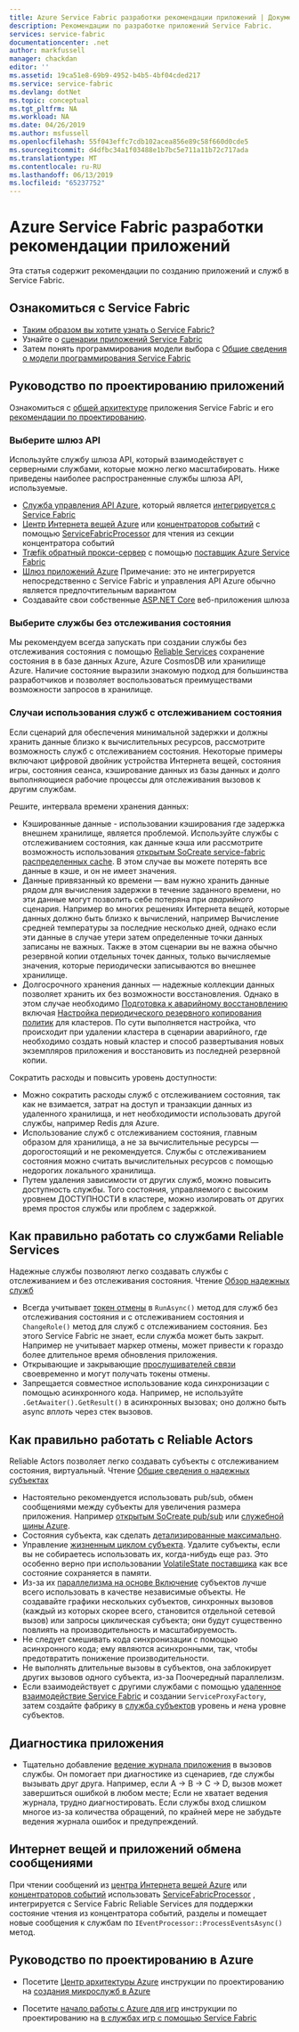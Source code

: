 ```yaml
---
title: Azure Service Fabric разработки рекомендации приложений | Документация Майкрософт
description: Рекомендации по разработке приложений Service Fabric.
services: service-fabric
documentationcenter: .net
author: markfussell
manager: chackdan
editor: ''
ms.assetid: 19ca51e8-69b9-4952-b4b5-4bf04cded217
ms.service: service-fabric
ms.devlang: dotNet
ms.topic: conceptual
ms.tgt_pltfrm: NA
ms.workload: NA
ms.date: 04/26/2019
ms.author: msfussell
ms.openlocfilehash: 55f043effc7cdb102acea856e89c58f660d0cde5
ms.sourcegitcommit: d4dfbc34a1f03488e1b7bc5e711a11b72c717ada
ms.translationtype: MT
ms.contentlocale: ru-RU
ms.lasthandoff: 06/13/2019
ms.locfileid: "65237752"
---
```

# <a name="azure-service-fabric-application-design-best-practices"></a>Azure Service Fabric разработки рекомендации приложений

Эта статья содержит рекомендации по созданию приложений и служб в Service Fabric.
 
## <a name="get-familiar-with-service-fabric"></a>Ознакомиться с Service Fabric
* [Таким образом вы хотите узнать о Service Fabric?](service-fabric-content-roadmap.md)
* Узнайте о [сценарии приложений Service Fabric](service-fabric-application-scenarios.md)
* Затем понять программирования модели выбора с [Общие сведения о модели программирования Service Fabric](service-fabric-choose-framework.md)



## <a name="application-design-guidance"></a>Руководство по проектированию приложений
Ознакомиться с [общей архитектуре](https://docs.microsoft.com/azure/architecture/reference-architectures/microservices/service-fabric) приложения Service Fabric и его [рекомендации по проектированию](https://docs.microsoft.com/azure/architecture/reference-architectures/microservices/service-fabric#design-considerations).

### <a name="choose-an-api-gateway"></a>Выберите шлюз API
Используйте службу шлюза API, который взаимодействует с серверными службами, которые можно легко масштабировать. Ниже приведены наиболее распространенные службы шлюза API, используемые.

- [Служба управления API Azure](https://docs.microsoft.com/azure/service-fabric/service-fabric-api-management-overview), который является [интегрируется с Service Fabric](https://docs.microsoft.com/azure/service-fabric/service-fabric-tutorial-deploy-api-management)
- [Центр Интернета вещей Azure](https://docs.microsoft.com/azure/iot-hub/) или [концентраторов событий](https://docs.microsoft.com/azure/event-hubs/) с помощью [ServiceFabricProcessor](https://github.com/Azure/azure-event-hubs/tree/master/samples/DotNet/ServiceFabricProcessor) для чтения из секции концентратора событий
- [Træfik обратный прокси-сервер](https://blogs.msdn.microsoft.com/azureservicefabric/2018/04/05/intelligent-routing-on-service-fabric-with-traefik/) с помощью [поставщик Azure Service Fabric](https://docs.traefik.io/configuration/backends/servicefabric/)
- [Шлюз приложений Azure](https://docs.microsoft.com/azure/application-gateway/) Примечание: это не интегрируется непосредственно с Service Fabric и управления API Azure обычно является предпочтительным вариантом
- Создавайте свои собственные [ASP.NET Core](https://docs.microsoft.com/azure/service-fabric/service-fabric-reliable-services-communication-aspnetcore) веб-приложения шлюза

### <a name="choose-stateless-services"></a>Выберите службы без отслеживания состояния
Мы рекомендуем всегда запускать при создании службы без отслеживания состояния с помощью [Reliable Services](https://docs.microsoft.com/azure/service-fabric/service-fabric-reliable-services-introduction) сохранение состояния в в базе данных Azure, Azure CosmosDB или хранилище Azure. Наличие состояние выразили знакомую подход для большинства разработчиков и позволяет воспользоваться преимуществами возможности запросов в хранилище.  

### <a name="when-to-choose-stateful-services"></a>Случаи использования служб с отслеживанием состояния
Если сценарий для обеспечения минимальной задержки и должны хранить данные близко к вычислительных ресурсов, рассмотрите возможность служб с отслеживанием состояния. Некоторые примеры включают цифровой двойник устройства Интернета вещей, состояния игры, состояния сеанса, кэширование данных из базы данных и долго выполняющиеся рабочие процессы для отслеживания вызовов к другим службам.

Решите, интервала времени хранения данных:

- Кэшированные данные - использовании кэширования где задержка внешнем хранилище, является проблемой. Используйте службы с отслеживанием состояния, как данные кэша или рассмотрите возможность использования [открытым SoCreate service-fabric распределенных cache](https://github.com/SoCreate/service-fabric-distributed-cache). В этом случае вы можете потерять все данные в кэше, и он не имеет значения.
- Данные привязанный ко времени — вам нужно хранить данные рядом для вычисления задержки в течение заданного времени, но эти данные могут позволить себе потеряна при *аварийного* сценария. Например во многих решениях Интернета вещей, которые данных должно быть близко к вычислений, например Вычисление средней температуры за последние несколько дней, однако если эти данные в случае утери затем определенные точки данных записаны не важных. Также в этом сценарии вы не важна обычно резервной копии отдельных точек данных, только вычисляемые значения, которые периодически записываются во внешнее хранилище.  
- Долгосрочного хранения данных — надежные коллекции данных позволяет хранить их без возможности восстановления. Однако в этом случае необходимо [Подготовка к аварийному восстановлению](https://docs.microsoft.com/azure/service-fabric/service-fabric-disaster-recovery) включая [Настройка периодического резервного копирования политик](https://docs.microsoft.com/azure/service-fabric/service-fabric-backuprestoreservice-configure-periodic-backup) для кластеров. По сути выполняется настройка, что происходит при удалении кластера в сценарии аварийного, где необходимо создать новый кластер и способ развертывания новых экземпляров приложения и восстановить из последней резервной копии.

Сократить расходы и повысить уровень доступности:
- Можно сократить расходы служб с отслеживанием состояния, так как не взимается, затрат на доступ и транзакции данных из удаленного хранилища, и нет необходимости использовать другой службы, например Redis для Azure.
- Использование служб с отслеживанием состояния, главным образом для хранилища, а не за вычислительные ресурсы — дорогостоящий и не рекомендуется. Службы с отслеживанием состояния можно считать вычислительных ресурсов с помощью недорогих локального хранилища.
- Путем удаления зависимости от других служб, можно повысить доступность службы. Того состояния, управляемого с высоким уровнем ДОСТУПНОСТИ в кластере, можно изолировать от других время простоя службы или проблем с задержкой.

## <a name="how-to-properly-work-with-reliable-services"></a>Как правильно работать со службами Reliable Services
Надежные службы позволяют легко создавать службы с отслеживанием и без отслеживания состояния. Чтение [Обзор надежных служб](https://docs.microsoft.com/azure/service-fabric/service-fabric-reliable-services-introduction)
- Всегда учитывает [токен отмены](https://docs.microsoft.com/azure/service-fabric/service-fabric-reliable-services-lifecycle#stateful-service-primary-swaps) в `RunAsync()` метод для служб без отслеживания состояния и с отслеживанием состояния и `ChangeRole()` метод для служб с отслеживанием состояния. Без этого Service Fabric не знает, если служба может быть закрыт. Например не учитывает маркер отмены, может привести к гораздо более длительное время обновления приложения.
-   Открывающие и закрывающие [прослушивателей связи](https://docs.microsoft.com/azure/service-fabric/service-fabric-reliable-services-communication) своевременно и могут получать токены отмены.
-   Запрещается совместное использование кода синхронизации с помощью асинхронного кода. Например, не используйте `.GetAwaiter().GetResult()` в асинхронных вызовах; оно должно быть async *вплоть* через стек вызовов.

## <a name="how-to-properly-work-with-reliable-actors"></a>Как правильно работать с Reliable Actors
Reliable Actors позволяет легко создавать субъекты с отслеживанием состояния, виртуальный. Чтение [Общие сведения о надежных субъектах](https://docs.microsoft.com/azure/service-fabric/service-fabric-reliable-actors-introduction)

- Настоятельно рекомендуется использовать pub/sub, обмен сообщениями между субъекты для увеличения размера приложения. Например [открытым SoCreate pub/sub](https://service-fabric-pub-sub.socreate.it/) или [служебной шины Azure](https://docs.microsoft.com/azure/service-bus/).
- Состояния субъекта, как сделать [детализированные максимально](https://docs.microsoft.com/azure/service-fabric/service-fabric-reliable-actors-state-management#best-practices).
- Управление [жизненным циклом субъекта](https://docs.microsoft.com/azure/service-fabric/service-fabric-reliable-actors-state-management#best-practices). Удалите субъекты, если вы не собираетесь использовать их, когда-нибудь еще раз. Это особенно верно при использовании [VolatileState поставщика](https://docs.microsoft.com/azure/service-fabric/service-fabric-reliable-actors-state-management#state-persistence-and-replication) как все состояние сохраняется в памяти.
- Из-за их [параллелизма на основе Включение](https://docs.microsoft.com/azure/service-fabric/service-fabric-reliable-actors-introduction#concurrency) субъектов лучше всего использовать в качестве независимые объекты. Не создавайте графики нескольких субъектов, синхронных вызовов (каждый из которых скорее всего, становится отдельной сетевой вызов) или запросы циклическая субъекта; они будут существенно повлиять на производительность и масштабируемость.
- Не следует смешивать кода синхронизации с помощью асинхронного кода; ему являются асинхронными, так, чтобы предотвратить понижение производительности.
- Не выполнять длительные вызовы в субъектов, она заблокирует других вызовов одного субъекта, из-за Поочередный параллелизм.
- Если взаимодействует с другими службами с помощью [удаленное взаимодействие Service Fabric](https://docs.microsoft.com/azure/service-fabric/service-fabric-reliable-services-communication-remoting) и создании `ServiceProxyFactory`, затем создайте фабрику в [служба субъектов](https://docs.microsoft.com/azure/service-fabric/service-fabric-reliable-actors-using) уровень и *не*на уровне субъектов.


## <a name="application-diagnostics"></a>Диагностика приложения
- Тщательно добавление [ведение журнала приложения](https://docs.microsoft.com/azure/service-fabric/service-fabric-diagnostics-event-generation-app) в вызовов службы. Он помогает при диагностике из сценариев, где службы вызывать друг друга. Например, если A -> B -> C -> D, вызов может завершиться ошибкой в любом месте; Если не хватает ведения журнала, трудно диагностировать. Если службы вход слишком многое из-за количества обращений, по крайней мере не забудьте ведения журнала ошибок и предупреждений.

## <a name="iot-and-messaging-applications"></a>Интернет вещей и приложений обмена сообщениями
При чтении сообщений из [центра Интернета вещей Azure](https://docs.microsoft.com/azure/iot-hub/) или [концентраторов событий](https://docs.microsoft.com/azure/event-hubs/) использовать [ServiceFabricProcessor](https://github.com/Azure/azure-event-hubs/tree/master/samples/DotNet/ServiceFabricProcessor) , интегрируется с Service Fabric Reliable Services для поддержки состояние чтения из концентратора событий, разделы и помещает новые сообщения к службам по `IEventProcessor::ProcessEventsAsync()` метод.


## <a name="design-guidance-on-azure"></a>Руководство по проектированию в Azure
* Посетите [Центр архитектуры Azure](https://docs.microsoft.com/azure/architecture/microservices/) инструкции по проектированию на [создания микрослужб в Azure](https://docs.microsoft.com/azure/architecture/microservices/)

* Посетите [начало работы с Azure для игр](https://docs.microsoft.com/gaming/azure/) инструкции по проектированию на [в службах игр с помощью Service Fabric](https://docs.microsoft.com/gaming/azure/reference-architectures/multiplayer-synchronous-sf)
